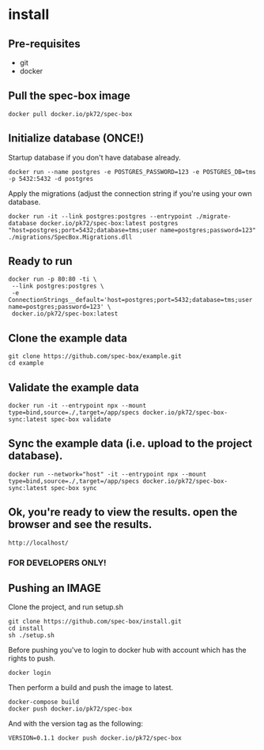 # install

## Pre-requisites

- git
- docker


## Pull the spec-box image
```shell
docker pull docker.io/pk72/spec-box
```

## Initialize database (ONCE!)

Startup database if you don't have database already.
```shell
docker run --name postgres -e POSTGRES_PASSWORD=123 -e POSTGRES_DB=tms -p 5432:5432 -d postgres
```

Apply the migrations (adjust the connection string if you're using your own database.
```shell
docker run -it --link postgres:postgres --entrypoint ./migrate-database docker.io/pk72/spec-box:latest postgres "host=postgres;port=5432;database=tms;user name=postgres;password=123" ./migrations/SpecBox.Migrations.dll
```

## Ready to run
```shell
docker run -p 80:80 -ti \
 --link postgres:postgres \
 -e ConnectionStrings__default='host=postgres;port=5432;database=tms;user name=postgres;password=123' \
 docker.io/pk72/spec-box:latest
```


## Clone the example data
```shell
git clone https://github.com/spec-box/example.git
cd example
```

## Validate the example data
```shell
docker run -it --entrypoint npx --mount type=bind,source=./,target=/app/specs docker.io/pk72/spec-box-sync:latest spec-box validate
```

## Sync the example data (i.e. upload to the project database).
```shell
docker run --network="host" -it --entrypoint npx --mount type=bind,source=./,target=/app/specs docker.io/pk72/spec-box-sync:latest spec-box sync
```

## Ok, you're ready to view the results. open the browser and see the results.
```url
http://localhost/
```



### FOR DEVELOPERS ONLY!
## Pushing an IMAGE
Clone the project, and run setup.sh
```shell
git clone https://github.com/spec-box/install.git
cd install
sh ./setup.sh
```

Before pushing you've to login to docker hub with account which has the rights to push.

```shell
docker login
```

Then perform a build and push the image to latest.


```shell
docker-compose build
docker push docker.io/pk72/spec-box
```

And with the version tag as the following:
```shell
VERSION=0.1.1 docker push docker.io/pk72/spec-box
```

